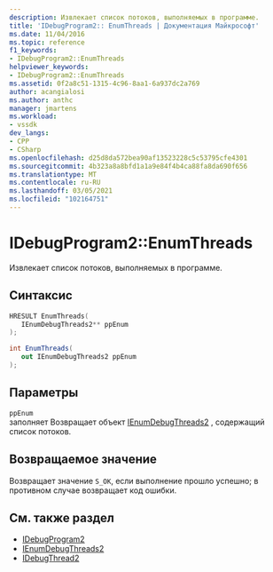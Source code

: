 ```yaml
---
description: Извлекает список потоков, выполняемых в программе.
title: 'IDebugProgram2:: EnumThreads | Документация Майкрософт'
ms.date: 11/04/2016
ms.topic: reference
f1_keywords:
- IDebugProgram2::EnumThreads
helpviewer_keywords:
- IDebugProgram2::EnumThreads
ms.assetid: 0f2a8c51-1315-4c96-8aa1-6a937dc2a769
author: acangialosi
ms.author: anthc
manager: jmartens
ms.workload:
- vssdk
dev_langs:
- CPP
- CSharp
ms.openlocfilehash: d25d8da572bea90af13523228c5c53795cfe4301
ms.sourcegitcommit: 4b323a8a8bfd1a1a9e84f4b4ca88fa8da690f656
ms.translationtype: MT
ms.contentlocale: ru-RU
ms.lasthandoff: 03/05/2021
ms.locfileid: "102164751"
---
```

# <a name="idebugprogram2enumthreads"></a>IDebugProgram2::EnumThreads
Извлекает список потоков, выполняемых в программе.

## <a name="syntax"></a>Синтаксис

```cpp
HRESULT EnumThreads( 
   IEnumDebugThreads2** ppEnum
);
```

```csharp
int EnumThreads( 
   out IEnumDebugThreads2 ppEnum
);
```

## <a name="parameters"></a>Параметры
`ppEnum`\
заполняет Возвращает объект [IEnumDebugThreads2](../../../extensibility/debugger/reference/ienumdebugthreads2.md) , содержащий список потоков.

## <a name="return-value"></a>Возвращаемое значение
 Возвращает значение `S_OK`, если выполнение прошло успешно; в противном случае возвращает код ошибки.

## <a name="see-also"></a>См. также раздел
- [IDebugProgram2](../../../extensibility/debugger/reference/idebugprogram2.md)
- [IEnumDebugThreads2](../../../extensibility/debugger/reference/ienumdebugthreads2.md)
- [IDebugThread2](../../../extensibility/debugger/reference/idebugthread2.md)
